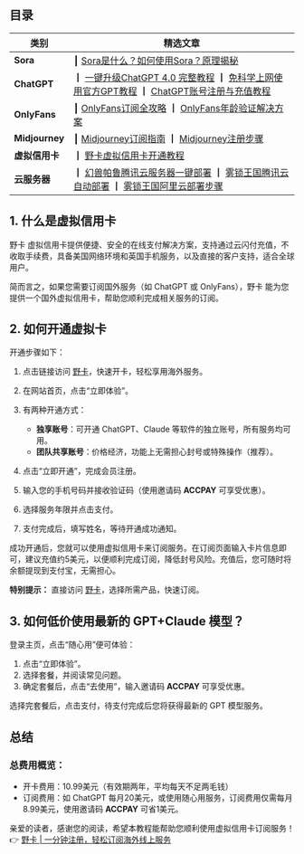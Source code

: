 ## 目录
| 类别             | 精选文章                                                                                                                           |
|------------------|-------------------------------------------------------------------------------------------------------------------------------------|
| **Sora**         | ┃ [Sora是什么？如何使用Sora？原理揭秘](https://bit.ly/bewildcard)                                                             |
| **ChatGPT**      | ┃ [一键升级ChatGPT 4.0 完整教程](https://bit.ly/bewildcard) ┃ [免科学上网使用官方GPT教程](https://bit.ly/bewildcard) ┃ [ChatGPT账号注册与充值教程](https://bit.ly/bewildcard)          |
| **OnlyFans**     | ┃ [OnlyFans订阅全攻略](https://bit.ly/bewildcard) ┃ [OnlyFans年龄验证解决方案](https://bit.ly/bewildcard)                                 |
| **Midjourney**   | ┃ [Midjourney订阅指南](https://bit.ly/bewildcard) ┃ [Midjourney注册步骤](https://bit.ly/bewildcard)                                      |
| **虚拟信用卡**   | ┃ [野卡虚拟信用卡开通教程](https://bit.ly/bewildcard)                                                                 |
| **云服务器**     | ┃ [幻兽帕鲁腾讯云服务器一键部署](https://bit.ly/bewildcard) ┃ [雾锁王国腾讯云自动部署](https://bit.ly/bewildcard) ┃ [雾锁王国阿里云部署步骤](https://bit.ly/bewildcard) |

## 1. 什么是虚拟信用卡

野卡 虚拟信用卡提供便捷、安全的在线支付解决方案，支持通过云闪付充值，不收取手续费，具备美国网络环境和英国手机服务，以及直接的客户支持，适合全球用户。

简而言之，如果您需要订阅国外服务（如 ChatGPT 或 OnlyFans），野卡 能为您提供一个国外虚拟信用卡，帮助您顺利完成相关服务的订阅。

## 2. 如何开通虚拟卡

开通步骤如下：

1. 点击链接访问 [野卡](https://bit.ly/bewildcard)，快速开卡，轻松享用海外服务。
2. 在网站首页，点击“立即体验”。
3. 有两种开通方式：
   - **独享账号**：可开通 ChatGPT、Claude 等软件的独立账号，所有服务均可用。
   - **团队共享账号**：价格经济，功能上无需担心封号或特殊操作（推荐）。

4. 点击“立即开通”，完成会员注册。
5. 输入您的手机号码并接收验证码（使用邀请码 **ACCPAY** 可享受优惠）。
6. 选择服务年限并点击支付。
7. 支付完成后，填写姓名，等待开通成功通知。

成功开通后，您就可以使用虚拟信用卡来订阅服务。在订阅页面输入卡片信息即可，建议充值约5美元，以便顺利完成订阅，降低封号风险。充值后，您可随时将余额提现到支付宝，无需担心。

**特别提示：** 直接访问 [野卡](https://bit.ly/bewildcard)，选择所需产品，快速订阅。

## 3. 如何低价使用最新的 GPT+Claude 模型？

登录主页，点击“随心用”便可体验：

1. 点击“立即体验”。
2. 选择套餐，并阅读常见问题。
3. 确定套餐后，点击“去使用”，输入邀请码 **ACCPAY** 可享受优惠。

选择完套餐后，点击支付，待支付完成后您将获得最新的 GPT 模型服务。

## 总结

### 总费用概览：
- 开卡费用：10.99美元（有效期两年，平均每天不足两毛钱）
- 订阅费用：如 ChatGPT 每月20美元，或使用随心用服务，订阅费用仅需每月8.99美元，使用邀请码 **ACCPAY** 可省1美元。

亲爱的读者，感谢您的阅读，希望本教程能帮助您顺利使用虚拟信用卡订阅服务！ 
👉 [野卡 | 一分钟注册，轻松订阅海外线上服务](https://bit.ly/bewildcard)